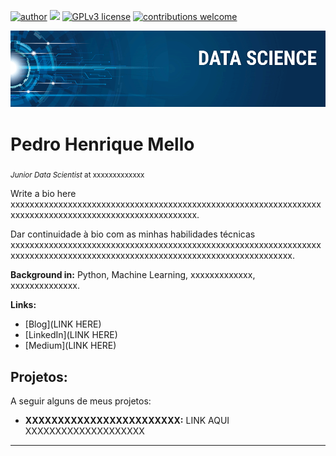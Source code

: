 [![author](https://img.shields.io/badge/author-carlosfab-red.svg)](https://www.linkedin.com/in/carlosfab) [![](https://img.shields.io/badge/python-3.7+-blue.svg)](https://www.python.org/downloads/release/python-365/) [![GPLv3 license](https://img.shields.io/badge/License-GPLv3-blue.svg)](http://perso.crans.org/besson/LICENSE.html) [![contributions welcome](https://img.shields.io/badge/contributions-welcome-brightgreen.svg?style=flat)](https://github.com/carlosfab/data_science/issues)

<p align="center">
  <img src="banner.png" >
</p>

# Pedro Henrique Mello
<sub>*Junior Data Scientist* at xxxxxxxxxxxxx</sub>

Write a bio here xxxxxxxxxxxxxxxxxxxxxxxxxxxxxxxxxxxxxxxxxxxxxxxxxxxxxxxxxxxxxxxxxxxxxxxxxxxxxxxxxxxxxxxxxxxxxxxxxxxxxxxx.

Dar continuidade à bio com as minhas habilidades técnicas xxxxxxxxxxxxxxxxxxxxxxxxxxxxxxxxxxxxxxxxxxxxxxxxxxxxxxxxxxxxxxxxxxxxxxxxxxxxxxxxxxxxxxxxxxxxxxxxxxxxxxxxxxxxxxxxxxxxxxxxxxxx.

**Background in:** Python, Machine Learning, xxxxxxxxxxxxx, xxxxxxxxxxxxxx.

**Links:**
* [Blog](LINK HERE)
* [LinkedIn](LINK HERE)
* [Medium](LINK HERE)


## Projetos:
A seguir alguns de meus projetos:

* **XXXXXXXXXXXXXXXXXXXXXXXX:** LINK AQUI XXXXXXXXXXXXXXXXXXXX

---
